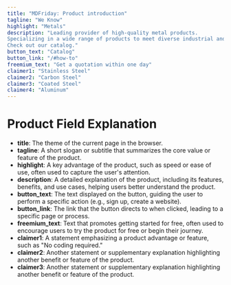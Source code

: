 ```yaml
---
title: "MDFriday: Product introduction"
tagline: "We Know"
highlight: "Metals"
description: "Leading provider of high-quality metal products.
Specializing in a wide range of products to meet diverse industrial and commercial needs. 
Check out our catalog."
button_text: "Catalog"
button_link: "/#how-to"
freemium_text: "Get a quotation within one day"
claimer1: "Stainless Steel"
claimer2: "Carbon Steel"
claimer3: "Coated Steel"
claimer4: "Aluminum"
---
```


# Product Field Explanation

- **title**: The theme of the current page in the browser.
- **tagline**: A short slogan or subtitle that summarizes the core value or feature of the product.
- **highlight**: A key advantage of the product, such as speed or ease of use, often used to capture the user's attention.
- **description**: A detailed explanation of the product, including its features, benefits, and use cases, helping users better understand the product.
- **button_text**: The text displayed on the button, guiding the user to perform a specific action (e.g., sign up, create a website).
- **button_link**: The link that the button directs to when clicked, leading to a specific page or process.
- **freemium_text**: Text that promotes getting started for free, often used to encourage users to try the product for free or begin their journey.
- **claimer1**: A statement emphasizing a product advantage or feature, such as "No coding required."
- **claimer2**: Another statement or supplementary explanation highlighting another benefit or feature of the product.
- **claimer3**: Another statement or supplementary explanation highlighting another benefit or feature of the product.

